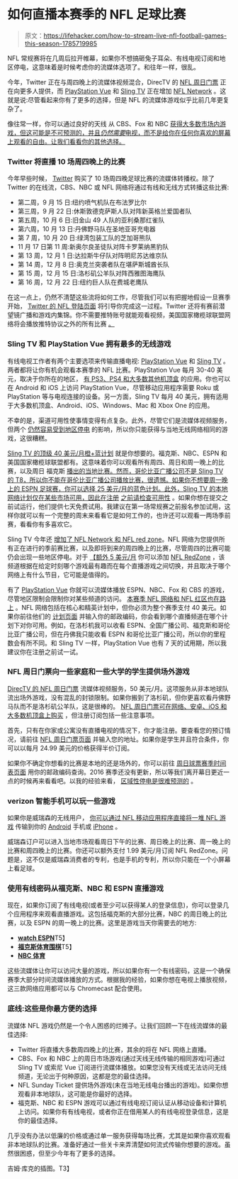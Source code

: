 # 如何直播本赛季的 NFL 足球比赛

> 原文：<https://lifehacker.com/how-to-stream-live-nfl-football-games-this-season-1785719985>

NFL 常规赛将在几周后拉开帷幕，如果你不想搞砸兔子耳朵、有线电视订阅和地区停电，这意味着是时候考虑你的流媒体选项了。和往年一样，很乱。



今年，Twitter 正在与周四晚上的流媒体视频混合，DirecTV 的 [NFL 周日门票](http://www.directv.com/sports/nfl_schedules) 正在向更多人提供，而 [PlayStation Vue](https://www.playstation.com/en-us/network/vue/?emcid=ps-se-1232&utm_medium=Paid_Search&utm_campaign=Vue&utm_source=Google&utm_term=ps-se-1232&utm_content=Vue#1) 和 [Sling TV](https://www.sling.com/) 正在增加 [NFL Network](http://www.nfl.com/network) 。这就是说:尽管看起来你有了更多的选择，但是 NFL 的流媒体游戏似乎比前几年更复杂了。

像往常一样，你可以通过良好的天线 从 CBS、Fox 和 NBC [获得大多数市场内游戏，但这可能是不可预测的，并且*仍然需要*电视，而不是给你在任何你喜欢的屏幕上观看的自由。让我们看看你的其他选择。](https://lifehacker.com/how-to-choose-the-best-over-the-air-antenna-for-free-hd-1569752514)

### Twitter 将直播 10 场周四晚上的比赛

今年早些时候， [Twitter](https://twitter.com/) 购买了 10 场周四晚足球比赛的流媒体转播权。除了 Twitter 的在线流，CBS、NBC 或 NFL 网络将通过有线和无线方式转播这些比赛:

*   第二周，9 月 15 日:纽约喷气机队在布法罗比尔
*   第三周，9 月 22 日:休斯敦德克萨斯人队对阵新英格兰爱国者队
*   第五周，10 月 6 日:旧金山 49 人队的亚利桑那红雀队
*   第六周，10 月 13 日:丹佛野马队在圣地亚哥充电器
*   第 7 周，10 月 20 日:绿湾包装工队的芝加哥熊队
*   11 月 17 日第 11 周:新奥尔良圣徒队对阵卡罗莱纳黑豹队
*   第 13 周，12 月 1 日:达拉斯牛仔队对阵明尼苏达维京队
*   第 14 周，12 月 8 日:奥克兰突袭者队在堪萨斯城酋长队
*   第 15 周，12 月 15 日:洛杉矶公羊队对阵西雅图海鹰队
*   第 16 周，12 月 22 日:纽约巨人队在费城老鹰队

在这一点上，仍然不清楚这些流将如何工作，尽管我们可以有把握地假设一旦赛季开始， [Twitter 的 NFL 登陆页面](https://twitter.com/i/streams/stream/686639666771046414) 将引导你完成这一过程。Twitter 还将有赛前潜望镜广播和游戏内集锦。你不需要推特账号就能观看视频，美国国家橄榄球联盟网络将会播放推特协议之外的所有比赛 [。](http://www.nfl.com/schedules/2016/TNF) 

### Sling TV 和 PlayStation Vue 拥有最多的无线游戏

有线电视工作者有两个主要选项来传输直播电视: [PlayStation Vue](https://www.playstation.com/en-us/network/vue/?emcid=ps-se-1232&utm_medium=Paid_Search&utm_campaign=Vue&utm_source=Google&utm_term=ps-se-1232&utm_content=Vue#1) 和 [Sling TV](https://www.sling.com) 。两者都将让你有机会观看本赛季的 NFL 比赛。PlayStation Vue 每月 30-40 美元，取决于你所在的地区， [有 PS3、PS4 和大多数其他机顶盒](https://www.playstation.com/en-us/network/vue/faq/) 的应用。你也可以在 Android 和 iOS 上访问 PlayStation Vue，尽管移动应用程序需要 Roku 或 PlayStation 等与电视连接的设备。另一方面，Sling TV 每月 40 美元，拥有适用于大多数机顶盒、Android、iOS、Windows、Mac 和 Xbox One 的应用。

不幸的是，渠道可用性使事情变得有点复杂。此外，尽管它们是流媒体视频服务，但两个 [仍然容易受到地区停电](http://help.sling.com/articles/en_US/FAQ/Does-Sling-TV-experience-content-blackouts/?/?l=en_US&fs=RelatedArticle) 的影响，所以你只能获得与当地无线网络相同的游戏，这很糟糕。

[Sling TV 的顶级 40 美元/月橙+蓝计划](https://www.sling.com/) 就是你想要的。福克斯、NBC、ESPN 和美国国家橄榄球联盟都有。这意味着你可以观看所有周四、周日和周一晚上的比赛，以及周日 福克斯 [播出的当地比赛。然而，哥伦比亚广播公司不是 Sling TV 的 T8，所以你不能在哥伦比亚广播公司播放比赛，很遗憾。如果你不想要周一晚上的 ESPN 足球赛，你可以选择 25 美元/月的蓝色计划。此外，Sling TV 的本地网络计划仅在某些市场可用，因此在注册](http://www.foxsports.com/nfl/schedule?season=2016&seasonType=1&week=1) [之前请检查可用性](https://www.sling.com/service) 。如果你想在提交之前试运行，他们提供七天免费试用。我建议在第一场常规赛之前报名参加试用，这样你就可以有一个完整的周末来看看它是如何工作的，也许还可以观看一两场季前赛，看看你有多喜欢它。

Sling TV 今年还 [增加了 NFL Network 和 NFL red zone](http://blog.sling.com/announcements/nfl-network-and-nfl-redzone-arrive-on-sling-tv/)。NFL 网络为您提供所有正在进行的季前赛比赛，以及即将到来的周四晚上的比赛，尽管周四的比赛可能仍会出现一些地区停电。对于 [【额外 5 美元/月](https://www.sling.com/service) 你可以添加 [NFL RedZone](http://www.nfl.com/redzonetv) ，该频道根据在给定时刻哪个游戏最有趣而在每个直播游戏之间切换，并且取决于哪个网络上有什么节目，它可能是值得的。

有了 [PlayStation Vue](https://www.playstation.com/en-us/network/vue/) 你就可以流媒体播放 ESPN、NBC、Fox 和 CBS 的游戏，尽管地区限制会限制你对某些频道的访问。 [本赛季 NFL 网络和 NFL 红区也在路上](http://blog.us.playstation.com/2016/07/25/nfl-network-and-nfl-redzone-coming-soon-to-playstation-vue/#comment-1169495) 。NFL 网络包括在核心和精英计划中，但你必须为整个赛季支付 40 美元。如果你前往他们的 [计划页面](https://www.playstation.com/en-us/network/vue/) 并输入你的邮政编码，你会看到哪个直播频道在哪个计划下对你可用。例如，在洛杉机我可以收看 ESPN、全国广播公司、福克斯和哥伦比亚广播公司，但在丹佛我只能收看 ESPN 和哥伦比亚广播公司，所以你的里程数会有所不同。和 Sling TV 一样，PlayStation Vue 也有 7 天的试用期，所以我建议你在注册之前试一试。

### NFL 周日门票向一些家庭和一些大学的学生提供场外游戏

[DirecTV 的 NFL 周日门票](https://nflst.directv.com/?cmp=DTC-MKT-TS-TP) 流媒体视频服务，50 美元/月。这项服务从非本地球队流出场外游戏，没有混乱的封锁限制。如果你搬到了洛杉矶，但你更喜欢看丹佛野马队而不是洛杉矶公羊队，这是很棒的。 [NFL 周日门票可在网络、安卓、iOS 和大多数机顶盒上购买](http://www.directv.com/technology/mobile_apps/nfl_sunday_ticket) ，但注册订阅包括一些注意事项。

首先，只有在你家或公寓没有直播电视的情况下，你才能注册。要查看您的预订情况，请前往 [NFL 周日门票页面](https://nflst.directv.com/) 并输入您的地址。如果你是学生并且符合条件，你可以以每月 24.99 美元的价格获得半价订阅。

如果你不确定你想看的比赛是本地的还是场外的，你可以前往 [周日球票赛季时间表页面](http://www.directv.com/sports/nfl_schedules?referrer=https://support.directv.com/app/answers/detail/a_id/1329/~/nfl-sunday-ticket-schedule-information) 用你的邮政编码查询。2016 赛季还没有更新，所以等我们离开幕日更近一点的时候再来看看吧。以我的经验来看， [区域性停电是很难预测的](https://lifehacker.com/statistically-here-are-the-football-games-youll-probab-1736937190) 。

### verizon 智能手机可以玩一些游戏

如果你是威瑞森的无线用户， [你可以通过 NFL 移动应用程序直接将一堆 NFL 游戏](https://lifehacker.com/watch-nfl-games-for-free-with-your-verizon-wireless-acc-1730794240) 传输到你的 [Android](https://play.google.com/store/apps/details?id=com.gotv.nflgamecenter.us.lite) 手机或 [iPhone](https://itunes.apple.com/app/id389781154) 。

威瑞森订户可以进入当地市场观看周日下午的比赛、周日晚上的比赛、周一晚上的比赛和周四晚上的比赛。你还可以额外支付 1.99 美元/月订阅 NFL RedZone。问题是，这不仅是威瑞森消费者的专利，也是手机的专利，所以你只能在一个小屏幕上看足球。

### 使用有线密码从福克斯、NBC 和 ESPN 直播游戏

现在，如果你订阅了有线电视(或者至少可以获得某人的登录信息)，你可以登录几个应用程序来观看直播游戏。这包括福克斯的大部分比赛，NBC 的周日晚上的比赛，以及 ESPN 的周一晚上的比赛。这里是游戏当天你需要去的地方:

*   [**watch ESPN**](http://www.espn.com/watchespn/)T5】
*   [**福克斯体育围棋**](https://www.foxsportsgo.com/)T5】
*   [**NBC 体育**](http://www.nbcsports.com/live)

这些流媒体让你可以访问大量的游戏，所以如果你有一个有线密码，这是一个确保赛季大部分时间流媒体播放的方式。根据我的经验，如果你想在电视上播放视频，这三款网络应用都可以与 Chromecast 配合使用。

### 底线:这些是你最方便的选择

流媒体 NFL 游戏仍然是一个令人困惑的烂摊子。让我们回顾一下在线流媒体的最佳选择:

*   Twitter 将直播大多数周四晚上的比赛，其余的将在 NFL 网络上直播。
*   CBS、Fox 和 NBC 上的周日市场游戏(通过天线无线传输的相同游戏)可通过 Sling TV 或索尼 Vue 订阅进行流媒体播放。如果您没有天线或无法访问无线频道，无论出于何种原因，这都是您的最佳选择。
*   NFL Sunday Ticket 提供场外游戏(未在当地无线电台播出的游戏)。如果你想观看非本地球队，这可能是你最好的选择。
*   福克斯、NBC 和 ESPN 游戏可以通过有线电视订阅认证从移动设备和计算机上访问。如果你有有线电视，或者你正在借用某人的有线电视登录信息，这是你的最佳选择。

几乎没有办法以低廉的价格或通过单一服务获得每场比赛，尤其是如果你喜欢观看非本地球队的比赛。准备好通过一些关卡来弄清楚如何流式传输你想要的游戏。虽然很困惑，但至少今年有了更多的选择。

吉姆·库克的插图。T3】
